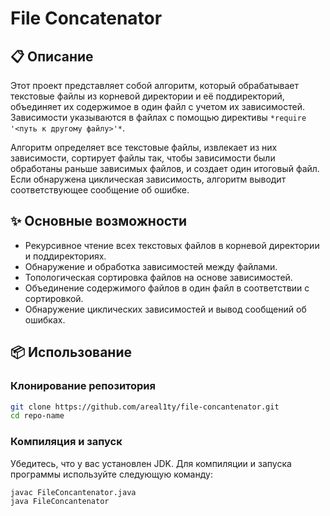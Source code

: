 # File Concatenator

## 📋 Описание

Этот проект представляет собой алгоритм, который обрабатывает текстовые файлы из корневой директории и её поддиректорий, объединяет их содержимое в один файл с учетом их зависимостей. Зависимости указываются в файлах с помощью директивы `*require '<путь к другому файлу>'*`.

Алгоритм определяет все текстовые файлы, извлекает из них зависимости, сортирует файлы так, чтобы зависимости были обработаны раньше зависимых файлов, и создает один итоговый файл. Если обнаружена циклическая зависимость, алгоритм выводит соответствующее сообщение об ошибке.

## ✨ Основные возможности

- Рекурсивное чтение всех текстовых файлов в корневой директории и поддиректориях.
- Обнаружение и обработка зависимостей между файлами.
- Топологическая сортировка файлов на основе зависимостей.
- Объединение содержимого файлов в один файл в соответствии с сортировкой.
- Обнаружение циклических зависимостей и вывод сообщений об ошибках.

## 📦 Использование

### Клонирование репозитория

```bash
git clone https://github.com/areal1ty/file-concantenator.git
cd repo-name
```

### Компиляция и запуск
Убедитесь, что у вас установлен JDK. Для компиляции и запуска программы используйте следующую команду:

```bash
javac FileConcantenator.java
java FileConcantenator

